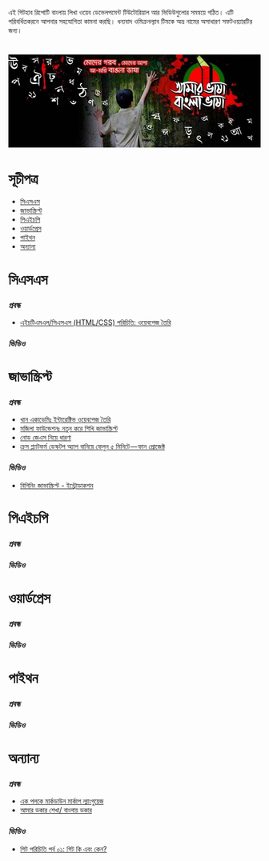 এই গিটহাব রিপোটি বাংলায় লিখা ওয়েব ডেভেলপমেন্ট টিউটোরিয়াল আর ভিডিউগুলোর সমন্বয়ে গঠিত। এটি পরিবর্ধিতকরনে আপনার সহযোগিতা কামনা করছি। ধন্যবাদ ওমিক্রনল্যাব টিমকে অভ্র নামের অসাধারণ সফটওয়্যারটির জন্য।
# ![বাংলা ওয়েব ডেভেলপমেন্টর রিসোর্সসমূহ ](bangla.jpg)

# সূচীপত্র
* [সিএসএস](#সিএসএস)
* [জাভাস্ক্রিপ্ট](#জাভাস্ক্রিপ্ট)
* [পিএইচপি](#পিএইচপি)
* [ওয়ার্ডপ্রেস](#ওয়ার্ডপ্রেস)
* [পাইথন](#পাইথন)
* [অন্যান্য](#অন্যান্য)

# সিএসএস
### *প্রবন্ধ*
* [এইচটিএমএল/সিএসএস (HTML/CSS) পরিচিতি: ওয়েবপেজ তৈরি](https://bn.khanacademy.org/computing/computer-programming/html-css)

### *ভিডিও*

# জাভাস্ক্রিপ্ট
### *প্রবন্ধ*
* [খান একাডেমিঃ ইন্টারেক্টিভ ওয়েবপেজ তৈরি](https://bn.khanacademy.org/computing/computer-programming/html-css-js)
* [ মজিলা ফাউন্ডেশনঃ নতুন করে শিখি জাভাস্ক্রিপ্ট](https://developer.mozilla.org/bn-BD/docs/Web/JavaScript/A_re-introduction_to_JavaScript)
* [নোড জেএস নিয়ে ধারণা](https://medium.com/%E0%A6%AA%E0%A7%8D%E0%A6%B0%E0%A7%8B%E0%A6%97%E0%A7%8D%E0%A6%B0%E0%A6%BE%E0%A6%AE%E0%A6%BF%E0%A6%82-%E0%A6%AA%E0%A6%BE%E0%A6%A4%E0%A6%BE/%E0%A6%A8%E0%A7%8B%E0%A6%A1-%E0%A6%9C%E0%A7%87%E0%A6%8F%E0%A6%B8-%E0%A6%A8%E0%A6%BF%E0%A7%9F%E0%A7%87-%E0%A6%B8%E0%A6%AC-%E0%A6%95%E0%A6%BF%E0%A6%9B%E0%A7%81-4cf3c5a7cfa6)
* [ক্রস প্ল্যাটফর্ম ডেস্কটপ অ্যাপ বানিয়ে ফেলুন ৫ মিনিটে — ফান প্রোজেক্ট](https://medium.com/%E0%A6%AA%E0%A7%8D%E0%A6%B0%E0%A7%8B%E0%A6%97%E0%A7%8D%E0%A6%B0%E0%A6%BE%E0%A6%AE%E0%A6%BF%E0%A6%82-%E0%A6%AA%E0%A6%BE%E0%A6%A4%E0%A6%BE/%E0%A6%95%E0%A7%8D%E0%A6%B0%E0%A6%B8-%E0%A6%AA%E0%A7%8D%E0%A6%B2%E0%A7%8D%E0%A6%AF%E0%A6%BE%E0%A6%9F%E0%A6%AB%E0%A6%B0%E0%A7%8D%E0%A6%AE-%E0%A6%A1%E0%A7%87%E0%A6%B8%E0%A7%8D%E0%A6%95%E0%A6%9F%E0%A6%AA-%E0%A6%85%E0%A7%8D%E0%A6%AF%E0%A6%BE%E0%A6%AA-%E0%A6%AC%E0%A6%BE%E0%A6%A8%E0%A6%BF%E0%A7%9F%E0%A7%87-%E0%A6%AB%E0%A7%87%E0%A6%B2%E0%A7%81%E0%A6%A8-%E0%A7%AB-%E0%A6%AE%E0%A6%BF%E0%A6%A8%E0%A6%BF%E0%A6%9F%E0%A7%87-%E0%A6%AB%E0%A6%BE%E0%A6%A8-%E0%A6%AA%E0%A7%8D%E0%A6%B0%E0%A7%8B%E0%A6%9C%E0%A7%87%E0%A6%95%E0%A7%8D%E0%A6%9F-8c9ae8985cbe)


### *ভিডিও*
* [বিগিনিং জাভাস্ক্রিপ্ট - ইন্ট্রোডাকশন](https://www.youtube.com/watch?v=y0uT4izH8F0)

# পিএইচপি
### *প্রবন্ধ*

### *ভিডিও*

# ওয়ার্ডপ্রেস

### *প্রবন্ধ*

### *ভিডিও*

# পাইথন

### *প্রবন্ধ*

### *ভিডিও*

# অন্যান্য
### *প্রবন্ধ*
* [এক পলকে মার্কডাউন মার্কাপ ল্যাংগুয়েজ](https://medium.com/%E0%A6%AA%E0%A7%8D%E0%A6%B0%E0%A7%8B%E0%A6%97%E0%A7%8D%E0%A6%B0%E0%A6%BE%E0%A6%AE%E0%A6%BF%E0%A6%82-%E0%A6%AA%E0%A6%BE%E0%A6%A4%E0%A6%BE/%E0%A6%8F%E0%A6%95-%E0%A6%AA%E0%A6%B2%E0%A6%95%E0%A7%87-%E0%A6%AE%E0%A6%BE%E0%A6%B0%E0%A7%8D%E0%A6%95%E0%A6%A1%E0%A6%BE%E0%A6%89%E0%A6%A8-%E0%A6%AE%E0%A6%BE%E0%A6%B0%E0%A7%8D%E0%A6%95%E0%A6%BE%E0%A6%AA-%E0%A6%B2%E0%A7%8D%E0%A6%AF%E0%A6%BE%E0%A6%82%E0%A6%97%E0%A7%81%E0%A7%9F%E0%A7%87%E0%A6%9C-c854b135ed75)
* [আমার ডকার শেখা/ বাংলায় ডকার](https://anam.co/docker-in-bangla/)
### *ভিডিও*
* [গিট পরিচিতি পর্ব ০১: গিট কি এবং কেন?](https://www.youtube.com/watch?v=M2a7OQX8te4)